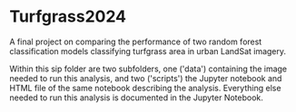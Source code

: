 # Turfgrass2024
A final project on comparing the performance of two random forest classification models classifying turfgrass area in urban LandSat imagery.

Within this sip folder are two subfolders, one ('data') containing the image needed to run this analysis, and two ('scripts') the Jupyter notebook and HTML file of the same notebook describing the analysis. Everything else needed to run this analysis is documented in the Jupyter Notebook. 
